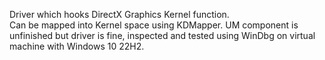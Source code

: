 Driver which hooks DirectX Graphics Kernel function.  
Can be mapped into Kernel space using KDMapper. UM component is unfinished but driver is fine, inspected and tested using WinDbg on virtual machine with Windows 10 22H2.  

